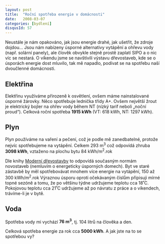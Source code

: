 ```yaml
---
layout: post
title:  "Roční spotřeba energie v domácnosti"
date:   2008-03-07
categories: [bydlení]
disqusId: 57
---
```

Neustále je nám opakováno, jak jsou energie drahé, jak ušetřit, že zdroje dojdou... Jsou nám nabízeny úsporné alternativy vytápění a ohřevu vody (např. solární panely), ale člověk obvykle stejně prostě zaplatí SIPO a o nic víc se nestará. O víkendu jsme se navštívili výstavu dřevostaveb, kde se o úsporách energie dost mluvilo, tak mě napadlo, podívat se na spotřebu naší dvoučlenné domácnosti.
<!--more-->

Elektřina
------

Elektřinu využíváme přirozeně k osvětlení, ovšem máme nainstalované úsporné žárovky. Něco spotřebuje lednička třídy A+. Ovšem největší žrout 
je elektrický bojler na ohřev vody během NT (nízký tarif neboli „noční proud“). Celková roční spotřeba __1915 kWh__ (VT: 618 kWh, NT: 1297 kWh).

Plyn
------

Plyn používáme na vaření a pečení, což je podle mě zanedbatelné, protože nejvíc spotřebujeme na vytápění. Celkem 293 m<sup>3</sup> což odpovídá zhruba __3098 kWh__, vztaženo na plochu bytu 84 kWh/m<sup>2</sup>.rok

Dle knihy [Moderní dřevostavby](http://www.knihi.cz/kniha.php?kniha_id=5439-moderni-drevostavby) to odpovídá současným normám novostaveb (nemluvím o energeticky úsporných domech). Byt ve staré zástavbě by měl
 spotřebovávat mnohem více energie na vytápění, 150 až 300 kWh/m<sup>2</sup>.rok Výraznou úsporu oproti očekávaným číslům připisuji mírné topné sezóně a tomu, že po většinu týdne udržujeme teplotu cca 18˚C. Pokojovou teplotu cca 21˚C udržujeme až po návratu z práce a o víkendech, trávíme-li je v bytě.

Voda
------

Spotřeba vody mi vychází __76 m<sup>3</sup>__, tj. 104 litrů na člověka a den.

Celková spotřeba energie za rok cca __5000 kWh__. A jak jste na to se spotřebou vy?